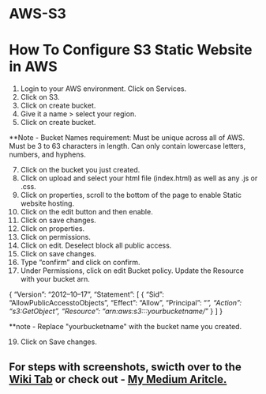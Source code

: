 # AWS-S3
# How To Configure S3 Static Website in AWS​

1. Login to your AWS environment. Click on Services.
2. Click on S3.
3. Click on create bucket.
4. Give it a name > select your region.
5. Click on create bucket.
   
**Note - Bucket Names requirement: Must be unique across all of AWS. Must be 3 to 63 characters in length. Can only contain lowercase letters, numbers, and hyphens.

7. Click on the bucket you just created.
8. Click on upload and select your html file (index.html) as well as any .js or .css.
9. Click on properties, scroll to the bottom of the page to enable Static website hosting.
10. Click on the edit button and then enable.
11. Click on save changes.
12. Click on properties.
13. Click on permissions.
14. Click on edit. Deselect block all public access.
15. Click on save changes.
16. Type “confirm” and click on confirm.
17. Under Permissions, click on edit Bucket policy. Update the Resource with your bucket arn.
    
{
“Version”: “2012–10–17”,
“Statement”: [
{
“Sid”: “AllowPublicAccesstoObjects”,
“Effect”: “Allow”,
“Principal”: “*”,
“Action”: “s3:GetObject”,
“Resource”: “arn:aws:s3:::yourbucketname/*”
}
]
}

**note - Replace "yourbucketname" with the bucket name you created.

19. Click on Save changes.

## For steps with screenshots, swicth over to the [Wiki Tab](https://github.com/rkhadka99/Hosting-a-Static-Site-in-AWS-S3/wiki#15-type-confirm-and-click-on-confirm) or check out - [My Medium Aritcle.](https://medium.com/@ranjitkhadka99/how-to-configure-s3-static-website-in-aws-93deb2f426d7)


